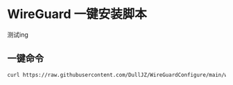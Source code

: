 # WireGuard 一键安装脚本
测试ing

## 一键命令
```bash
curl https://raw.githubusercontent.com/DullJZ/WireGuardConfigure/main/wireguard.sh | bash
```